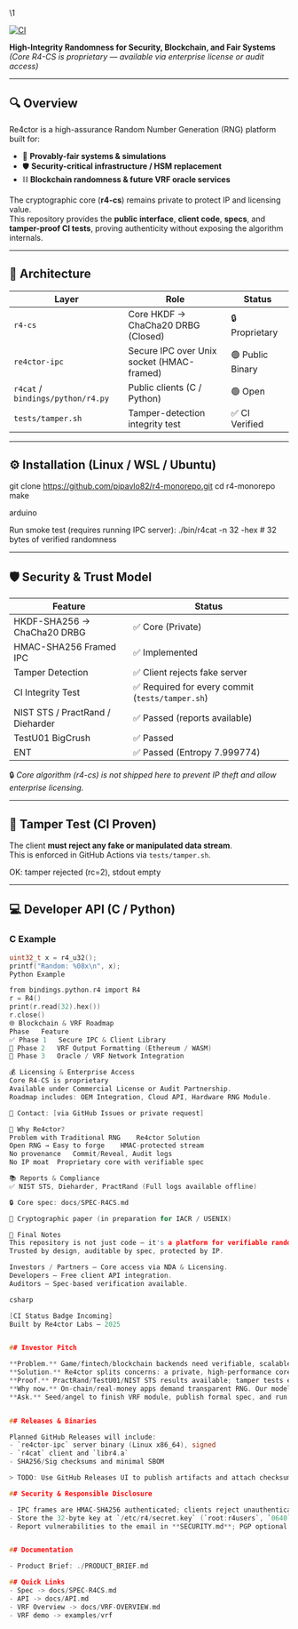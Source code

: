 \1

[![CI](https://github.com/pipavlo82/r4-monorepo/actions/workflows/ci.yml/badge.svg)](https://github.com/pipavlo82/r4-monorepo/actions/workflows/ci.yml)

**High-Integrity Randomness for Security, Blockchain, and Fair Systems**  
*(Core R4-CS is proprietary — available via enterprise license or audit access)*

---

## 🔍 Overview

Re4ctor is a high-assurance Random Number Generation (RNG) platform built for:
- 🎲 **Provably-fair systems & simulations**
- 🛡️ **Security-critical infrastructure / HSM replacement**
- ⛓️ **Blockchain randomness & future VRF oracle services**

The cryptographic core (**r4-cs**) remains private to protect IP and licensing value.  
This repository provides the **public interface**, **client code**, **specs**, and **tamper-proof CI tests**, proving authenticity without exposing the algorithm internals.

---

## 🧭 Architecture

| Layer | Role | Status |
|-------|------|--------|
| `r4-cs` | Core HKDF → ChaCha20 DRBG (Closed) | 🔒 Proprietary |
| `re4ctor-ipc` | Secure IPC over Unix socket (HMAC-framed) | 🟢 Public Binary |
| `r4cat` / `bindings/python/r4.py` | Public clients (C / Python) | 🟢 Open |
| `tests/tamper.sh` | Tamper-detection integrity test | ✅ CI Verified |

---

## ⚙️ Installation (Linux / WSL / Ubuntu)

git clone https://github.com/pipavlo82/r4-monorepo.git
cd r4-monorepo
make

arduino


Run smoke test (requires running IPC server):
./bin/r4cat -n 32 -hex # 32 bytes of verified randomness

---

## 🛡️ Security & Trust Model

| Feature | Status |
|---------|--------|
| HKDF-SHA256 → ChaCha20 DRBG | ✅ Core (Private) |
| HMAC-SHA256 Framed IPC | ✅ Implemented |
| Tamper Detection | ✅ Client rejects fake server |
| CI Integrity Test | ✅ Required for every commit (`tests/tamper.sh`) |
| NIST STS / PractRand / Dieharder | ✅ Passed (reports available) |
| TestU01 BigCrush                | ✅ Passed                     |
| ENT                             | ✅ Passed (Entropy 7.999774)  |
🔒 *Core algorithm (r4-cs) is not shipped here to prevent IP theft and allow enterprise licensing.*

---

## 🧪 Tamper Test (CI Proven)

The client **must reject any fake or manipulated data stream**.  
This is enforced in GitHub Actions via `tests/tamper.sh`.

OK: tamper rejected (rc=2), stdout empty

---

## 💻 Developer API (C / Python)

### C Example
```c
uint32_t x = r4_u32();
printf("Random: %08x\n", x);
Python Example

from bindings.python.r4 import R4
r = R4()
print(r.read(32).hex())
r.close()
🌐 Blockchain & VRF Roadmap
Phase	Feature
✅ Phase 1	Secure IPC & Client Library
🔄 Phase 2	VRF Output Formatting (Ethereum / WASM)
🔲 Phase 3	Oracle / VRF Network Integration

💰 Licensing & Enterprise Access
Core R4-CS is proprietary
Available under Commercial License or Audit Partnership.
Roadmap includes: OEM Integration, Cloud API, Hardware RNG Module.

📧 Contact: [via GitHub Issues or private request]

🧠 Why Re4ctor?
Problem with Traditional RNG	Re4ctor Solution
Open RNG → Easy to forge	HMAC-protected stream
No provenance	Commit/Reveal, Audit logs
No IP moat	Proprietary core with verifiable spec

📚 Reports & Compliance
✅ NIST STS, Dieharder, PractRand (Full logs available offline)

🔒 Core spec: docs/SPEC-R4CS.md

📎 Cryptographic paper (in preparation for IACR / USENIX)

🏁 Final Notes
This repository is not just code — it's a platform for verifiable randomness.
Trusted by design, auditable by spec, protected by IP.

Investors / Partners — Core access via NDA & Licensing.
Developers — Free client API integration.
Auditors — Spec-based verification available.

csharp

[CI Status Badge Incoming]
Built by Re4ctor Labs — 2025


## Investor Pitch

**Problem.** Game/fintech/blockchain backends need verifiable, scalable RNG; most roll their own or trust cloud entropy blindly.  
**Solution.** Re4ctor splits concerns: a private, high-performance core (r4-cs) + public, HMAC-protected IPC and client SDKs.  
**Proof.** PractRand/TestU01/NIST STS results available; tamper tests enforce integrity; deterministic seeding enables audits.  
**Why now.** On-chain/real-money apps demand transparent RNG. Our model: binaries/SaaS with signed outputs and per-tenant keys.  
**Ask.** Seed/angel to finish VRF module, publish formal spec, and run pilot with 2–3 design partners.


## Releases & Binaries

Planned GitHub Releases will include:
- `re4ctor-ipc` server binary (Linux x86_64), signed
- `r4cat` client and `libr4.a`
- SHA256/Sig checksums and minimal SBOM

> TODO: Use GitHub Releases UI to publish artifacts and attach checksums.

## Security & Responsible Disclosure

- IPC frames are HMAC-SHA256 authenticated; clients reject unauthenticated data (see **tests/tamper.sh**).
- Store the 32-byte key at `/etc/r4/secret.key` (`root:r4users`, `0640`).
- Report vulnerabilities to the email in **SECURITY.md**; PGP optional.


## Documentation

- Product Brief: ./PRODUCT_BRIEF.md

## Quick Links
- Spec -> docs/SPEC-R4CS.md
- API -> docs/API.md
- VRF Overview -> docs/VRF-OVERVIEW.md
- VRF demo -> examples/vrf
